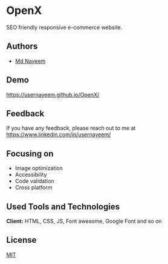 
# OpenX

SEO friendly responsive e-commerce website.


## Authors

- [Md Nayeem](https://www.github.com/usernayeem)


## Demo

https://usernayeem.github.io/OpenX/


## Feedback

If you have any feedback, please reach out to me at https://www.linkedin.com/in/usernayeem/


## Focusing on

- Image optimization
- Accessibility
- Code validation
- Cross platform


## Used Tools and Technologies

**Client:** HTML, CSS, JS, Font awesome, Google Font and so on



## License

[MIT](LICENSE)
